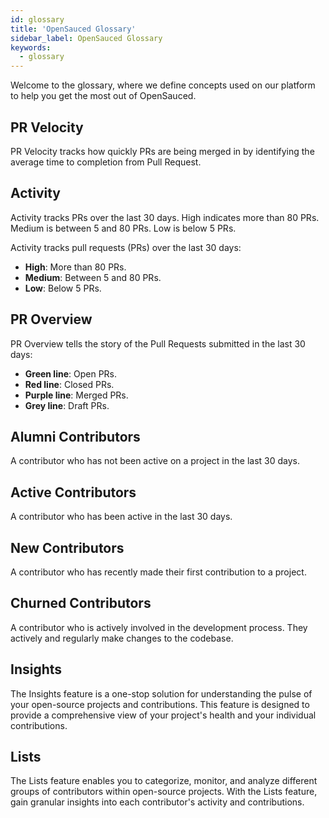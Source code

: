```yaml
---
id: glossary
title: 'OpenSauced Glossary'
sidebar_label: OpenSauced Glossary
keywords:
  - glossary
---
```


Welcome to the glossary, where we define concepts used on our platform to help you get the most out of OpenSauced.

## PR Velocity

 PR Velocity tracks how quickly PRs are being merged in by identifying the average time to completion from Pull Request.

## Activity 

Activity tracks PRs over the last 30 days. High indicates more than 80 PRs. Medium is between 5 and 80 PRs. Low is below 5 PRs.

Activity tracks pull requests (PRs) over the last 30 days:

- **High**: More than 80 PRs.
- **Medium**: Between 5 and 80 PRs.
- **Low**: Below 5 PRs.

## PR Overview

PR Overview tells the story of the Pull Requests submitted in the last 30 days:

- **Green line**: Open PRs.
- **Red line**: Closed PRs.
- **Purple line**: Merged PRs.
- **Grey line**: Draft PRs.

## Alumni Contributors

A contributor who has not been active on a project in the last 30 days.

## Active Contributors

A contributor who has been active in the last 30 days.

## New Contributors

A contributor who has recently made their first contribution to a project.

## Churned Contributors

A contributor who is actively involved in the development process. They actively and regularly make changes to the codebase.

## Insights

The Insights feature is a one-stop solution for understanding the pulse of your open-source projects and contributions. This feature is designed to provide a comprehensive view of your project's health and your individual contributions.

## Lists

The Lists feature enables you to categorize, monitor, and analyze different groups of contributors within open-source projects. With the Lists feature, gain granular insights into each contributor's activity and contributions.
